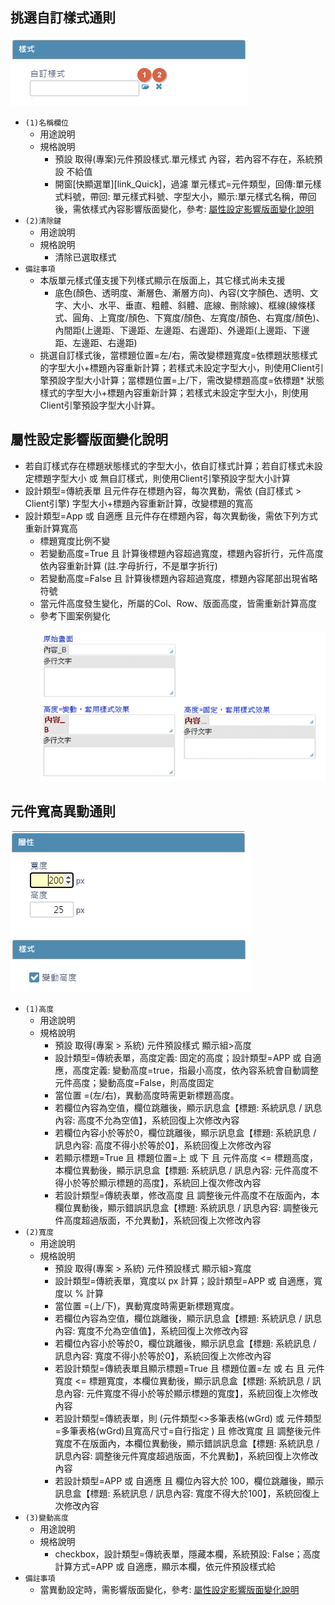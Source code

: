 ## <div id="style-select">挑選自訂樣式通則</div>
![pic][image_style_select]
* `(1)名稱欄位`
    * 用途說明
    * 規格說明
        * 預設 取得(專案)元件預設樣式.單元樣式 內容，若內容不存在，系統預設 不給值
        * 開窗[快顯選單][link_Quick]，過濾 單元樣式=元件類型，回傳:單元樣式料號，帶回: 單元樣式料號、字型大小，顯示:單元樣式名稱，帶回後，需依樣式內容影響版面變化，參考: [屬性設定影響版面變化說明][link_layout_variety]
* `(2)清除鍵`
    * 用途說明
    * 規格說明
        * 清除已選取樣式
* `備註事項`
    * 本版單元樣式僅支援下列樣式顯示在版面上，其它樣式尚未支援
        * 底色(顏色、透明度、漸層色、漸層方向)、內容(文字顏色、透明、文字、大小、水平、垂直、粗體、斜體、底線、刪除線)、框線(線條樣式、圓角、上寬度/顏色、下寬度/顏色、左寬度/顏色、右寬度/顏色)、內間距(上邊距、下邊距、左邊距、右邊距)、外邊距(上邊距、下邊距、左邊距、右邊距)
    * 挑選自訂樣式後，當標題位置=左/右，需改變標題寬度=依標題狀態樣式的字型大小+標題內容重新計算；若樣式未設定字型大小，則使用Client引擎預設字型大小計算；當標題位置=上/下，需改變標題高度=依標題* 狀態樣式的字型大小+標題內容重新計算；若樣式未設定字型大小，則使用Client引擎預設字型大小計算。

## <div id="attribute-influenced-layout-variety">屬性設定影響版面變化說明</div>
* 若自訂樣式存在標題狀態樣式的字型大小，依自訂樣式計算；若自訂樣式未設定標題字型大小 或 無自訂樣式，則使用Client引擎預設字型大小計算
* 設計類型=傳統表單 且元件存在標題內容，每次異動，需依 (自訂樣式 > Client引擎) 字型大小+標題內容重新計算，改變標題的寬高
* 設計類型=App 或 自適應 且元件存在標題內容，每次異動後，需依下列方式重新計算寬高 
    * 標題寬度比例不變
    * 若變動高度=True 且 計算後標題內容超過寬度，標題內容折行，元件高度依內容重新計算 (註.字母折行，不是單字折行)
    * 若變動高度=False 且 計算後標題內容超過寬度，標題內容尾部出現省略符號
    * 當元件高度發生變化，所屬的Col、Row、版面高度，皆需重新計算高度 
    * 參考下圖案例變化<br>    
    ![pic][image_influenced_layout_varietyt]


## <div id="width-and-height">元件寬高異動通則</div>
![pic][image_width_and_height]
* `(1)高度`
    * 用途說明
    * 規格說明
        * 預設 取得(專案 > 系統) 元件預設樣式 顯示組>高度
        * 設計類型=傳統表單，高度定義: 固定的高度；設計類型=APP 或 自適應，高度定義: 變動高度=true，指最小高度，依內容系統會自動調整元件高度；變動高度=False，則高度固定
        * 當位置 =(左/右)，異動高度時需更新標題高度。
        * 若欄位內容為空值，欄位跳離後，顯示訊息盒【標題: 系統訊息 / 訊息內容: 高度不允為空值】，系統回復上次修改內容
        * 若欄位內容小於等於0，欄位跳離後，顯示訊息盒【標題: 系統訊息 / 訊息內容: 高度不得小於等於0】，系統回復上次修改內容
        * 若顯示標題=True 且 標題位置=上 或 下 且 元件高度 <= 標題高度，本欄位異動後，顯示訊息盒【標題: 系統訊息 / 訊息內容: 元件高度不得小於等於顯示標題的高度】，系統回上復次修改內容
        * 若設計類型=傳統表單，修改高度 且 調整後元件高度不在版面內，本欄位異動後，顯示錯誤訊息盒【標題: 系統訊息 / 訊息內容: 調整後元件高度超過版面，不允異動】，系統回復上次修改內容        
* `(2)寬度`
    * 用途說明
    * 規格說明
        * 預設 取得(專案 > 系統) 元件預設樣式 顯示組>寬度
        * 設計類型=傳統表單，寬度以 px 計算；設計類型=APP 或 自適應，寬度以 % 計算
        * 當位置 =(上/下)，異動寬度時需更新標題寬度。
        * 若欄位內容為空值，欄位跳離後，顯示訊息盒【標題: 系統訊息 / 訊息內容: 寬度不允為空值值】，系統回復上次修改內容
        * 若欄位內容小於等於0，欄位跳離後，顯示訊息盒【標題: 系統訊息 / 訊息內容: 寬度不得小於等於0】，系統回復上次修改內容
        * 若設計類型=傳統表單且顯示標題=True 且 標題位置=左 或 右 且 元件寬度 <= 標題寬度，本欄位異動後，顯示訊息盒【標題: 系統訊息 / 訊息內容: 元件寬度不得小於等於顯示標題的寬度】，系統回復上次修改內容
        * 若設計類型=傳統表單，則 (元件類型<>多筆表格(wGrd) 或 元件類型=多筆表格(wGrd)且寬高尺寸=自行指定 ) 且 修改寬度 且 調整後元件寬度不在版面內，本欄位異動後，顯示錯誤訊息盒【標題: 系統訊息 / 訊息內容: 調整後元件寬度超過版面，不允異動】，系統回復上次修改內容
        * 若設計類型=APP 或 自適應 且 欄位內容大於 100，欄位跳離後，顯示訊息盒【標題: 系統訊息 / 訊息內容: 寬度不得大於100】，系統回復上次修改內容
* `(3)變動高度`
    * 用途說明
    * 規格說明
        * checkbox，設計類型=傳統表單，隱藏本欄，系統預設: False；高度計算方式=APP 或 自適應，顯示本欄，依元件預設樣式給
* `備註事項`
    * 當異動設定時，需影響版面變化，參考: [屬性設定影響版面變化說明][link_layout_variety]
    




<!--圖片 -->    
[image_style_select]:attachment/style_select.png
[image_influenced_layout_varietyt]:attachment/Widget_property_atttibute_influenced_layout_variety.png
[image_width_and_height]:attachment/widget_property_width_and_height.png

<!--超連結 -->
[link_layout_variety]:#attribute-influenced-layout-variety